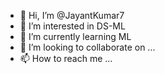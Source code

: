 - 👋 Hi, I’m @JayantKumar7
- 👀 I’m interested in DS-ML
- 🌱 I’m currently learning ML
- 💞️ I’m looking to collaborate on ...
- 📫 How to reach me ...

<!---
JayantKumar7/JayantKumar7 is a ✨ special ✨ repository because its `README.md` (this file) appears on your GitHub profile.
You can click the Preview link to take a look at your changes.
--->
